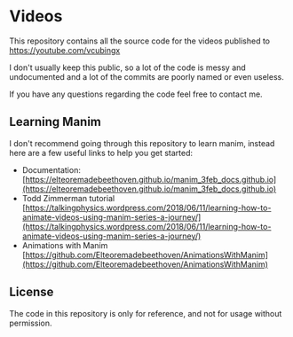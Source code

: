 # Videos
This repository contains all the source code for the videos published to
https://youtube.com/vcubingx

I don't usually keep this public, so a lot of the code is messy and undocumented and a lot of the commits are poorly named or even useless. 

If you have any questions regarding the code feel free to contact me. 

## Learning Manim

I don't recommend going through this repository to learn manim, instead here are a few useful links to help you get started:
* Documentation: [https://elteoremadebeethoven.github.io/manim_3feb_docs.github.io](https://elteoremadebeethoven.github.io/manim_3feb_docs.github.io)
* Todd Zimmerman tutorial [https://talkingphysics.wordpress.com/2018/06/11/learning-how-to-animate-videos-using-manim-series-a-journey/](https://talkingphysics.wordpress.com/2018/06/11/learning-how-to-animate-videos-using-manim-series-a-journey/)
* Animations with Manim [https://github.com/Elteoremadebeethoven/AnimationsWithManim](https://github.com/Elteoremadebeethoven/AnimationsWithManim)

## License

The code in this repository is only for reference, and not for usage without permission. 
